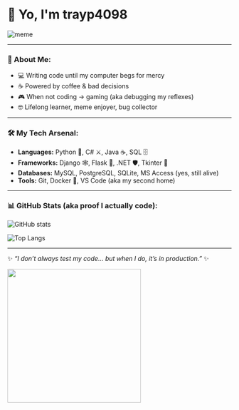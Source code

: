# 👋 Yo, I'm trayp4098  

![meme](https://media.giphy.com/media/v1.Y2lkPTc5MGI3NjExczNrc2t0dWprNWRrM3RxNGR2dW83N3NnZmVqZXFocGZhdnVqdWd2ZiZlcD12MV9pbnRlcm5hbF9naWZfYnlfaWQmY3Q9Zw/zOvBKUUEERdNm/giphy.gif)  

---

### 🚀 About Me:
- 💻 Writing code until my computer begs for mercy  
- ☕ Powered by coffee & bad decisions  
- 🎮 When not coding → gaming (aka debugging my reflexes)  
- 🤓 Lifelong learner, meme enjoyer, bug collector  

---

### 🛠️ My Tech Arsenal:
- **Languages:** Python 🐍, C# ⚔️, Java ☕, SQL 🗄️  
- **Frameworks:** Django 🕸️, Flask 🍼, .NET 🛡️, Tkinter 🎨  
- **Databases:** MySQL, PostgreSQL, SQLite, MS Access (yes, still alive)  
- **Tools:** Git, Docker 🐳, VS Code (aka my second home)  

---

### 📊 GitHub Stats (aka proof I actually code):
![GitHub stats](https://github-readme-stats.vercel.app/api?username=trayp4098&show_icons=true&theme=radical)  

![Top Langs](https://github-readme-stats.vercel.app/api/top-langs/?username=trayp4098&layout=compact&theme=radical)  

---

✨ *“I don’t always test my code… but when I do, it’s in production.”* ✨  

<img src="https://64.media.tumblr.com/15e62a95009e6e95b9be12ee02ee86b0/5c093813eea4f4ae-58/s640x960/d0041229625c770206a5d4bd637679da7597611c.gif" width="300">


